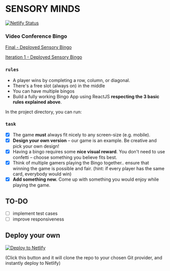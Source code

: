 # **SENSORY MINDS**

[![Netlify Status](https://api.netlify.com/api/v1/badges/8f5b268d-bcf4-4260-a0fe-0044e0bc3697/deploy-status)](https://app.netlify.com/sites/sensory-minds-bingo/deploys)

### Video Conference Bingo

[Final - Deployed Sensory Bingo](https://sensory-minds-bingo.netlify.app/)

[Iteration 1 - Deployed Sensory Bingo](https://60d78a42f6ac6800070f40e2--sensory-minds-bingo.netlify.app/)

### `rules`
-  A player wins by completing a row, column, or diagonal.
- There's a free slot (always on) in the middle
-  You can have multiple bingos
-  Build a fully working Bingo App using ReactJS **respecting the 3 basic rules explained above**.

In the project directory, you can run:

### `task`
- [x]  The game **must** always fit nicely to any screen-size (e.g. mobile).
- [x]  **Design your own version** – our game is an example. Be creative and pick your own design!
- [x]  Having a bingo requires some **nice visual reward**. You don't need to use confetti – choose something you believe fits best.
- [x]  Think of multiple gamers playing the Bingo together.. ensure that winning the game is possible and fair. (hint: if every player has the same card, everybody would win)
- [x]  **Add something new.** Come up with something you would enjoy while playing the game.

## TO-DO
- [ ] implement test cases
- [ ] improve responsiveness

## Deploy your own

[![Deploy to Netlify](https://www.netlify.com/img/deploy/button.svg)](https://app.netlify.com/start/deploy?repository=https://github.com/matildarehm/sensory-bingo)

(Click this button and it will clone the repo to your chosen Git provider, and instantly deploy to Netlify)
